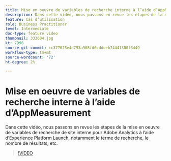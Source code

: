 ```yaml
---
title: Mise en oeuvre de variables de recherche interne à l’aide d’AppMeasurement
description: Dans cette vidéo, nous passons en revue les étapes de la mise en oeuvre de variables de recherche de site interne pour Adobe Analytics à l’aide d’Experience Platform Launch, notamment le terme de recherche, le nombre de résultats, etc.
feature: Cas d’utilisation
role: Business Practitioner
level: Intermediate
doc-type: feature video
thumbnail: 333604.jpg
kt: 7996
source-git-commit: cc377025e4d793a908fd6cddceb74441300f3449
workflow-type: tm+mt
source-wordcount: '72'
ht-degree: 2%

---
```



# Mise en oeuvre de variables de recherche interne à l’aide d’AppMeasurement

Dans cette vidéo, nous passons en revue les étapes de la mise en oeuvre de variables de recherche de site interne pour Adobe Analytics à l’aide d’Experience Platform Launch, notamment le terme de recherche, le nombre de résultats, etc.

>[!VIDEO](https://video.tv.adobe.com/v/333604/?quality=12&learn=on)

